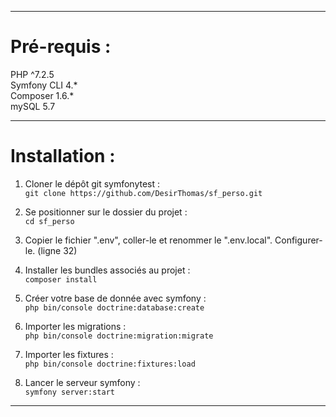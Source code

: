------------  
# Pré-requis :  
  
PHP ^7.2.5  
Symfony CLI 4.*  
Composer 1.6.*  
mySQL 5.7  
  
------------  
# Installation :  
  
1. Cloner le dépôt git symfonytest :  
`git clone https://github.com/DesirThomas/sf_perso.git`  
  
2. Se positionner sur le dossier du projet :  
`cd sf_perso`  
  
3. Copier le fichier ".env", coller-le et renommer le ".env.local". Configurer-le. (ligne 32)  
    
4. Installer les bundles associés au projet :  
`composer install`  
  
5. Créer votre base de donnée avec symfony :  
`php bin/console doctrine:database:create`  
  
6. Importer les migrations :  
`php bin/console doctrine:migration:migrate`  
  
7. Importer les fixtures :  
`php bin/console doctrine:fixtures:load`  
  
8. Lancer le serveur symfony :  
`symfony server:start`  
  
------------  